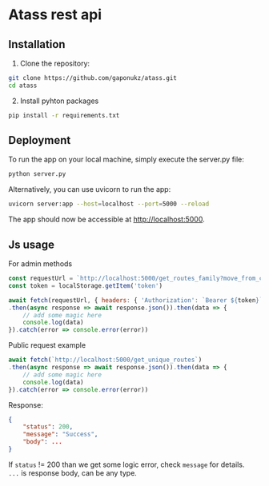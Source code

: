 # Atass rest api

## Installation

1. Clone the repository:

```sh
git clone https://github.com/gaponukz/atass.git
cd atass
```

2. Install pyhton packages
```sh
pip install -r requirements.txt
```

## Deployment
To run the app on your local machine, simply execute the server.py file:
```sh
python server.py
```
Alternatively, you can use uvicorn to run the app:
```sh
uvicorn server:app --host=localhost --port=5000 --reload
```

The app should now be accessible at [http://localhost:5000](http://localhost:5000).

## Js usage

For admin methods
```js
const requestUrl = `http://localhost:5000/get_routes_family?move_from_city=Kiyv&move_to_city=Warsaw`
const token = localStorage.getItem('token')

await fetch(requestUrl, { headers: { 'Authorization': `Bearer ${token}` }} )
.then(async response => await response.json()).then(data => {
    // add some magic here
    console.log(data)
}).catch(error => console.error(error))
```

Public request example
```js
await fetch(`http://localhost:5000/get_unique_routes`)
.then(async response => await response.json()).then(data => {
    // add some magic here
    console.log(data)
}).catch(error => console.error(error))
```
Response:
```json
{
    "status": 200,
    "message": "Success",
    "body": ...
}
```
If `status` != 200 than we get some logic error, check `message` for details. <br>
`...` is response body, can be any type.
